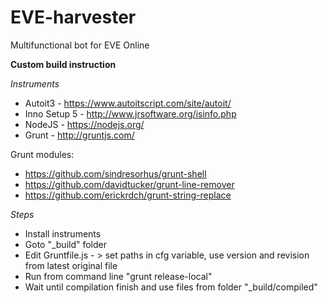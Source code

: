# EVE-harvester
Multifunctional bot for EVE Online

**Custom build instruction**

*Instruments*
* Autoit3 - https://www.autoitscript.com/site/autoit/
* Inno Setup 5 - http://www.jrsoftware.org/isinfo.php
* NodeJS - https://nodejs.org/
* Grunt - http://gruntjs.com/
  
Grunt modules:
* https://github.com/sindresorhus/grunt-shell
* https://github.com/davidtucker/grunt-line-remover
* https://github.com/erickrdch/grunt-string-replace
  
*Steps*
* Install instruments
* Goto "_build" folder
* Edit Gruntfile.js - > set paths in cfg variable, use version and revision from latest original file
* Run from command line "grunt release-local"
* Wait until compilation finish and use files from folder "_build/compiled"